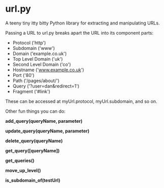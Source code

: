 url.py
======
A teeny tiny itty bitty Python library for extracting and manipulating URLs.

Passing a URL to url.py breaks apart the URL into its component parts:

* Protocol ('http')
* Subdomain ('www')
* Domain ('example.co.uk')
* Top Level Domain ('uk')
* Second Level Domain ('co')
* Hostname ('www.example.co.uk')
* Port ('80')
* Path ('/pages/about/')
* Query ('?user=dan&redirect=1')
* Fragment ('#link')

These can be accessed at myUrl.protocol, myUrl.subdomain, and so on.

Other fun things you can do:

**add_query(queryName, parameter)**

**update_query(queryName, parameter)**

**delete_query(queryName)**

**get_query([queryName])**

**get_queries()**

**move_up_level()**

**is_subdomain_of(testUrl)**
